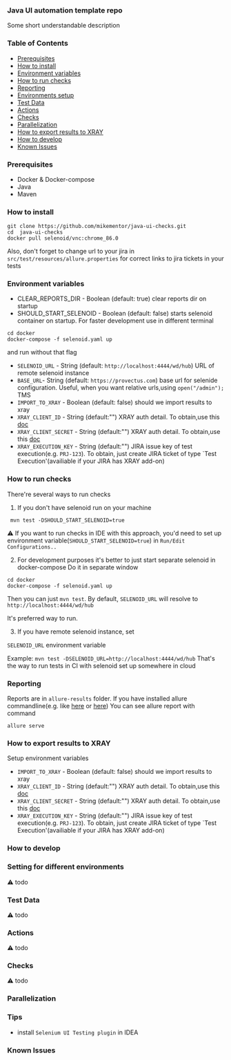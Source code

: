 ### Java UI automation template repo

Some short understandable description

### Table of Contents

- [Prerequisites](#prerequisites)
- [How to install](#how-to-install)
- [Environment variables](#environment-variables)
- [How to run checks](#how-to-run-checks)
- [Reporting](#reporting)
- [Environments setup](#environments-setup)
- [Test Data](#test-data)
- [Actions](#actions)
- [Checks](#checks)
- [Parallelization](#parallelization)
- [How to export results to XRAY](#how-to-export-results-to-xray)
- [How to develop](#how-to-develop)
- [Known Issues](#known-issues)

### Prerequisites
- Docker & Docker-compose
- Java
- Maven
  
### How to install
```
git clone https://github.com/mikementor/java-ui-checks.git
cd  java-ui-checks
docker pull selenoid/vnc:chrome_86.0  
```
Also, don't forget to change url to your jira in `src/test/resources/allure.properties` for correct links to jira tickets in your tests
### Environment variables

- CLEAR_REPORTS_DIR - Boolean (default: true)  clear reports dir on startup
- SHOULD_START_SELENOID - Boolean (default: false) starts selenoid container on startup. 
For faster development use in different terminal 
```
cd docker
docker-compose -f selenoid.yaml up
```
and run without that flag

- `SELENOID_URL` - String (default: `http://localhost:4444/wd/hub`) URL of remote selenoid instance
- `BASE_URL`- String (default: `https://provectus.com`) base url for selenide configuration. Useful, when you want relative urls,using `open("/admin");`
TMS
- `IMPORT_TO_XRAY` - Boolean (default: false) should we import results to xray
- `XRAY_CLIENT_ID` - String (default:"") XRAY auth detail. To obtain,use this [doc](https://docs.getxray.app/display/XRAYCLOUD/Global+Settings%3A+API+Keys) 
- `XRAY_CLIENT_SECRET` - String (default:"") XRAY auth detail. To obtain,use this [doc](https://docs.getxray.app/display/XRAYCLOUD/Global+Settings%3A+API+Keys)
- `XRAY_EXECUTION_KEY` - String (default:"") JIRA issue key of test execution(e.g. `PRJ-123`). To obtain, just create JIRA ticket of type `Test Execution'(availiable if your JIRA has XRAY add-on)

### How to run checks

There're several ways to run checks

1. If you don't have  selenoid run on your machine
```
 mvn test -DSHOULD_START_SELENOID=true
```
⚠️ If you want to run checks in IDE with this approach, you'd need to set up
environment variable(`SHOULD_START_SELENOID=true`) in `Run/Edit Configurations..`

2. For development purposes it's better to just start separate selenoid in docker-compose
Do it in separate window
```
cd docker
docker-compose -f selenoid.yaml up
```
Then you can just `mvn test`. By default, `SELENOID_URL` will resolve to `http://localhost:4444/wd/hub`

It's preferred way to run. 

3. If you have remote selenoid instance, set 

`SELENOID_URL` environment variable

Example:
`mvn test -DSELENOID_URL=http://localhost:4444/wd/hub`
That's the way to run tests in CI with selenoid set up somewhere in cloud


### Reporting
Reports are in `allure-results` folder.
If you have installed allure commandline(e.g. like [here](https://docs.qameta.io/allure/#_installing_a_commandline) or [here](https://www.npmjs.com/package/allure-commandline))
You can see allure report with command
```
allure serve
```

### How to export results to XRAY
Setup environment variables
- `IMPORT_TO_XRAY` - Boolean (default: false) should we import results to xray
- `XRAY_CLIENT_ID` - String (default:"") XRAY auth detail. To obtain,use this [doc](https://docs.getxray.app/display/XRAYCLOUD/Global+Settings%3A+API+Keys) 
- `XRAY_CLIENT_SECRET` - String (default:"") XRAY auth detail. To obtain,use this [doc](https://docs.getxray.app/display/XRAYCLOUD/Global+Settings%3A+API+Keys)
- `XRAY_EXECUTION_KEY` - String (default:"") JIRA issue key of test execution(e.g. `PRJ-123`). To obtain, just create JIRA ticket of type `Test Execution'(availiable if your JIRA has XRAY add-on)

### How to develop

### Setting for different environments
⚠️ todo
### Test Data
⚠️ todo
### Actions
⚠️ todo
### Checks
⚠️ todo 

### Parallelization

### Tips
 - install `Selenium UI Testing plugin` in IDEA
 

### Known Issues